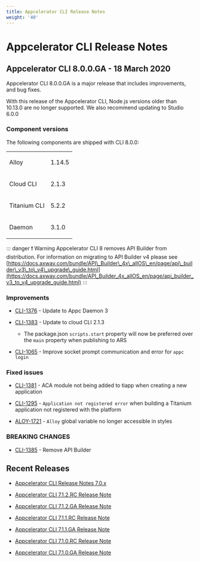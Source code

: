 ```yaml
---
title: Appcelerator CLI Release Notes
weight: '40'
---
```


# Appcelerator CLI Release Notes

## Appcelerator CLI 8.0.0.GA - 18 March 2020

Appcelerator CLI 8.0.0.GA is a major release that includes improvements, and bug fixes.

With this release of the Appcelerator CLI, Node.js versions older than 10.13.0 are no longer supported. We also recommend updating to Studio 6.0.0

### Component versions

The following components are shipped with CLI 8.0.0:

<table class="confluenceTable"><thead class=" "></thead><tfoot class=" "></tfoot><tbody class=" "><tr><td class="confluenceTd" rowspan="1" colspan="1"><p>Alloy</p></td><td class="confluenceTd" rowspan="1" colspan="1"><p>1.14.5</p></td></tr><tr><td class="confluenceTd" rowspan="1" colspan="1"><p>Cloud CLI</p></td><td class="confluenceTd" rowspan="1" colspan="1"><p>2.1.3</p></td></tr><tr><td class="confluenceTd" rowspan="1" colspan="1"><p>Titanium CLI</p></td><td class="confluenceTd" rowspan="1" colspan="1"><p>5.2.2</p></td></tr><tr><td class="confluenceTd" rowspan="1" colspan="1"><p>Daemon</p></td><td class="confluenceTd" rowspan="1" colspan="1"><p>3.1.0</p></td></tr></tbody></table>

::: danger ❗️ Warning
Appcelerator CLI 8 removes API Builder from distribution. For information on migrating to API Builder v4 please see [https://docs.axway.com/bundle/API\_Builder\_4x\_allOS\_en/page/api\_builder\_v3\_to\_v4\_upgrade\_guide.html](https://docs.axway.com/bundle/API_Builder_4x_allOS_en/page/api_builder_v3_to_v4_upgrade_guide.html)
:::

### Improvements

* [CLI-1376](https://jira.appcelerator.org/browse/CLI-1376) - Update to Appc Daemon 3

* [CLI-1383](https://jira.appcelerator.org/browse/CLI-1383) - Update to cloud CLI 2.1.3

    * The package.json `scripts.start` property will now be preferred over the `main` property when publishing to ARS

* [CLI-1065](https://jira.appcelerator.org/browse/CLI-1065) - Improve socket prompt communication and error for `appc login`

### Fixed issues

* [CLI-1381](https://jira.appcelerator.org/browse/CLI-1381) - ACA module not being added to tiapp when creating a new application

* [CLI-1295](https://jira.appcelerator.org/browse/CLI-1295) - `Application not registered error` when building a Titanium application not registered with the platform

* [ALOY-1721](https://jira.appcelerator.org/browse/ALOY-1721) - `Alloy` global variable no longer accessible in styles

### BREAKING CHANGES

* [CLI-1385](https://jira.appcelerator.org/browse/CLI-1385) - Remove API Builder

## Recent Releases

* [Appcelerator CLI Release Notes 7.0.x](/guide/Appcelerator_CLI/Appcelerator_CLI_Release_Notes/Appcelerator_CLI_Release_Notes_7.x/Appcelerator_CLI_Release_Notes_7.0.x/)

* [Appcelerator CLI 7.1.2.RC Release Note](/guide/Appcelerator_CLI/Appcelerator_CLI_Release_Notes/Appcelerator_CLI_Release_Notes_7.x/Appcelerator_CLI_7.1.2.RC_Release_Note/)

* [Appcelerator CLI 7.1.2.GA Release Note](/guide/Appcelerator_CLI/Appcelerator_CLI_Release_Notes/Appcelerator_CLI_Release_Notes_7.x/Appcelerator_CLI_7.1.2.GA_Release_Note/)

* [Appcelerator CLI 7.1.1.RC Release Note](/guide/Appcelerator_CLI/Appcelerator_CLI_Release_Notes/Appcelerator_CLI_Release_Notes_7.x/Appcelerator_CLI_7.1.1.RC_Release_Note/)

* [Appcelerator CLI 7.1.1.GA Release Note](/guide/Appcelerator_CLI/Appcelerator_CLI_Release_Notes/Appcelerator_CLI_Release_Notes_7.x/Appcelerator_CLI_7.1.1.GA_Release_Note/)

* [Appcelerator CLI 7.1.0.RC Release Note](/guide/Appcelerator_CLI/Appcelerator_CLI_Release_Notes/Appcelerator_CLI_Release_Notes_7.x/Appcelerator_CLI_7.1.0.RC_Release_Note/)

* [Appcelerator CLI 7.1.0.GA Release Note](/guide/Appcelerator_CLI/Appcelerator_CLI_Release_Notes/Appcelerator_CLI_Release_Notes_7.x/Appcelerator_CLI_7.1.0.GA_Release_Note/)
